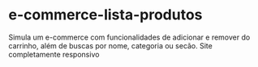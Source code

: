 # e-commerce-lista-produtos
Simula um e-commerce com funcionalidades de adicionar e remover do carrinho, além de buscas por nome, categoria ou secão. Site completamente responsivo
